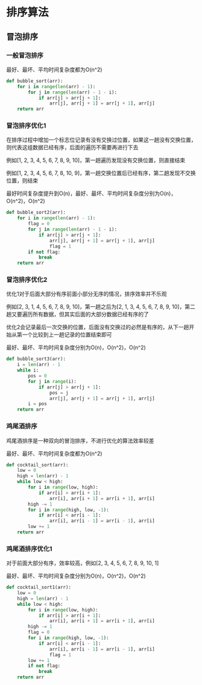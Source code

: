 # 排序算法

## 冒泡排序

### 一般冒泡排序

最好、最坏、平均时间复杂度都为O(n^2)

```python
def bubble_sort(arr):
    for i in range(len(arr) - 1):
        for j in range(len(arr) - 1 - i):
            if arr[j] > arr[j + 1]:
                arr[j], arr[j + 1] = arr[j + 1], arr[j]
    return arr
```

### 冒泡排序优化1

在排序过程中增加一个标志位记录有没有交换过位置，如果这一趟没有交换位置，则代表这组数据已经有序，后面的遍历不需要再进行下去

例如[1, 2, 3, 4, 5, 6, 7, 8, 9, 10]，第一趟遍历发现没有交换位置，则直接结束

例如[1, 2, 3, 4, 5, 6, 7, 8, 10, 9]，第一趟交换位置后已经有序，第二趟发现不交换位置，则结束

最好时间复杂度提升到O(n)，最好、最坏、平均时间复杂度分别为O(n)，O(n^2)，O(n^2)

```python
def bubble_sort2(arr):
    for i in range(len(arr) - 1):
        flag = 0
        for j in range(len(arr) - 1 - i):
            if arr[j] > arr[j + 1]:
                arr[j], arr[j + 1] = arr[j + 1], arr[j]
                flag = 1
        if not flag:
            break
    return arr
```

### 冒泡排序优化2

优化1对于后面大部分有序前面小部分无序的情况，排序效率并不乐观

例如[2, 3, 1, 4, 5, 6, 7, 8, 9, 10]，第一趟之后为[2, 1, 3, 4, 5, 6, 7, 8, 9, 10]，第二趟又要遍历所有数据，但其实后面的大部分数据已经有序的了

优化2会记录最后一次交换的位置，后面没有交换过的必然是有序的，从下一趟开始从第一个比较到上一趟记录的位置结束即可

最好、最坏、平均时间复杂度分别为O(n)，O(n^2)，O(n^2)

```python
def bubble_sort3(arr):
    i = len(arr) - 1
    while i:
        pos = 0
        for j in range(i):
            if arr[j] > arr[j + 1]:
                pos = j
                arr[j], arr[j + 1] = arr[j + 1], arr[j]
        i = pos
    return arr
```

### 鸡尾酒排序

鸡尾酒排序是一种双向的冒泡排序，不进行优化的算法效率较差

最好、最坏、平均时间复杂度都为O(n^2)

```python
def cocktail_sort(arr):
    low = 0
    high = len(arr) - 1
    while low < high:
        for i in range(low, high):
            if arr[i] > arr[i + 1]:
                arr[i], arr[i + 1] = arr[i + 1], arr[i]
        high -= 1
        for i in range(high, low, -1):
            if arr[i] < arr[i - 1]:
                arr[i], arr[i - 1] = arr[i - 1], arr[i]
        low += 1
    return arr
```

### 鸡尾酒排序优化1

对于前面大部分有序，效率较高，例如[2, 3, 4, 5, 6, 7, 8, 9, 10, 1]

最好、最坏、平均时间复杂度分别为O(n)，O(n^2)，O(n^2)

```python
def cocktail_sort1(arr):
    low = 0
    high = len(arr) - 1
    while low < high:
        for i in range(low, high):
            if arr[i] > arr[i + 1]:
                arr[i], arr[i + 1] = arr[i + 1], arr[i]
        high -= 1
        flag = 0
        for i in range(high, low, -1):
            if arr[i] < arr[i - 1]:
                arr[i], arr[i - 1] = arr[i - 1], arr[i]
                flag = 1
        low += 1
        if not flag:
            break
    return arr
```



